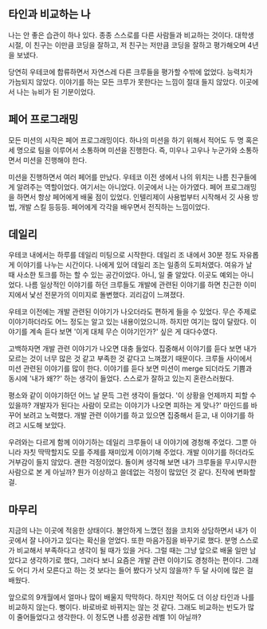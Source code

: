 ## 타인과 비교하는 나
나는 안 좋은 습관이 하나 있다. 종종 스스로를 다른 사람들과 비교하는 것이다. 대학생 시절, 이 친구는 이만큼 코딩을 잘하고, 저 친구는 저만큼 코딩을 잘하고 평가해오며 4년을 보냈다. 

당연히 우테코에 합류하면서 자연스레 다른 크루들을 평가할 수밖에 없었다. 능력치가 가늠되지 않았다. 이야기를 하는 모든 크루가 못한다는 느낌이 절대 들지 않았다. 이곳에서 나는 뉴비가 된 기분이었다. 

## 페어 프로그래밍
모든 미션의 시작은 페어 프로그래밍이다. 하나의 미션을 하기 위해서 적어도 두 명 혹은 세 명으로 팀을 이루어서 소통하며 미션을 진행한다. 즉, 미우나 고우나 누군가와 소통하면서 미션을 진행해야 한다.

미션을 진행하면서 여러 페어를 만났다. 우테코 이전 생에서 나의 위치는 나름 친구들에게 알려주는 역할이었다. 여기서는 아니었다. 이곳에서 나는 아가였다. 페어 프로그래밍을 하면서 항상 페어에게 배울 점이 있었다. 인텔리제이 사용법부터 시작해서 깃 사용 방법, 개발 스킬 등등등. 페어에게 각각을 배우면서 전직하는 느낌이었다.

## 데일리 
우테코 내에서는 하루를 데일리 미팅으로 시작한다. 데일리 조 내에서 30분 정도 자유롭게 이야기를 나누는 시간이다. 나에게 있어 데일리 조는 일종의 도피처였다. 여유가 날 때 사소한 토크를 하는 할 수 있는 공간이었다. 아니, 일 줄 알았다. 이곳도 예외는 아니었다. 나름 일상적인 이야기를 하던 크루들도 개발에 관련된 이야기를 하면 친근한 이미지에서 낯선 전문가의 이미지로 돌변했다. 괴리감이 느껴졌다. 

우테코 이전에는 개발 관련된 이야기가 나오더라도 편하게 들을 수 있었다. 무슨 주제로 이야기하더라도 어느 정도는 알고 있는 내용이었으니까. 하지만 여기는 많이 달랐다. 이야기를 계속 듣다 보면 '이게 대체 무슨 이야기인가?' 싶은 게 대다수였다. 

고백하자면 개발 관련 이야기가 나오면 대충 들었다. 집중해서 이야기를 듣다 보면 내가 모르는 것이 너무 많은 것 같고 부족한 것 같다고 느껴졌기 때문이다. 크루들 사이에서 미션 관련된 이야기를 많이 한다. 이야기를 듣다 보면 미션이 merge 되더라도 기쁨과 동시에 '내가 왜??' 하는 생각이 들었다. 스스로가 잘하고 있는지 혼란스러웠다. 

평소와 같이 이야기하던 어느 날 문득 그런 생각이 들었다. '이 상황을 언제까지 피할 수 있을까? 개발자가 된다는 사람이 모르는 이야기가 나오면 피하는 게 맞나?' 마인드를 바꾸어 보려고 노력했다. 개발 관련 이야기를 하고 있으면 집중해서 듣고, 내 이야기를 하려고 시도해 보았다.

우려와는 다르게 함께 이야기하는 데일리 크루들이 내 이야기에 경청해 주었다. 그뿐 아니라 자칫 딱딱할지도 모를 주제를 재미있게 이야기해 주었다. 개발 이야기를 하더라도 거부감이 들지 않았다. 괜한 걱정이었다. 돌이켜 생각해 보면 내가 크루들을 무시무시한 사람으로 본 게 아닐까? 뭔가 이상하고 쓸데없는 걱정이 많았던 것 같다. 진작에 변화할걸.

## 마무리
지금의 나는 이곳에 적응한 상태이다. 불안하게 느꼈던 점을 코치와 상담하면서 내가 이곳에서 잘 나아가고 있다는 확신을 얻었다. 또한 마음가짐을 바꾸기로 했다. 분명 스스로가 비교해서 부족하다고 생각이 될 때가 있을 거다. 그럴 때는 그냥 앞으로 배울 일만 남았다고 생각하기로 했다, 그러다 보니 요즘은 개발 관련 이야기도 경청하는 편이다. 그래도 어디 가서 모른다고 하는 것 보다는 들어 봤다가 낫지 않을까? 두 달 사이에 많은 걸 배웠다.  

앞으로의 9개월에서 얼마나 많이 배울지 막막하다. 하지만 적어도 더 이상 타인과 나를 비교하지 않는다. 뻥이다. 바로바로 바뀌지는 않는 것 같다. 그래도 비교하는 빈도가 많이 줄어들었다고 생각한다. 이 정도면 나름 성공한 레벨 1이 아닐까?
